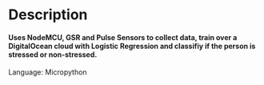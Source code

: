 # Description
#### Uses NodeMCU, GSR and Pulse Sensors to collect data, train over a DigitalOcean cloud with Logistic Regression and classifiy if the person is stressed or non-stressed.

Language: Micropython
